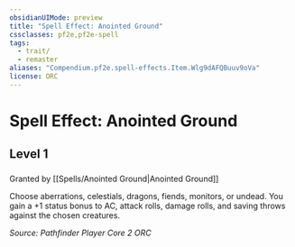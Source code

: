 ```yaml
---
obsidianUIMode: preview
title: "Spell Effect: Anointed Ground"
cssclasses: pf2e,pf2e-spell
tags:
  - trait/
  - remaster
aliases: "Compendium.pf2e.spell-effects.Item.Wlg9dAFQBuuv9oVa"
license: ORC
---
```

# Spell Effect: Anointed Ground
## Level 1
### 






Granted by [[Spells/Anointed Ground|Anointed Ground]]

Choose aberrations, celestials, dragons, fiends, monitors, or undead. You gain a +1 status bonus to AC, attack rolls, damage rolls, and saving throws against the chosen creatures.

*Source: Pathfinder Player Core 2*
*ORC*